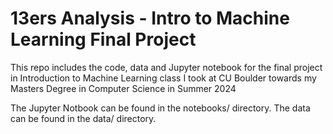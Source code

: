 # 13ers Analysis - Intro to Machine Learning Final Project

This repo includes the code, data and Jupyter notebook for the final project in Introduction to Machine Learning class I took at CU Boulder towards my Masters Degree in Computer Science in Summer 2024

The Jupyter Notbook can be found in the notebooks/ directory. The data can be found in the data/ directory.
